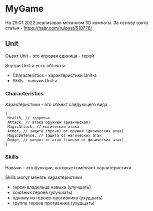 # MyGame

На 29.01.2022 реализован механизм 3D комнаты.
За основу взята статья - https://habr.com/ru/post/510778/

## Unit

Оъект Unit - это игровая единица - герой

Внутри Unit-а есть объекты:

-   Characteristics - характеристики Unit-а
-   Skills - навыки Unit-а

### Characteristics

Характеристики - это объект следующего вида

```JS
{
 Health, // здоровье
 Attack, // атака оружием (физическая)
 MagicAttack, // магическая атака
 Armor, // защита (броня) от оружия (физических атак)
 MagicDefense, // защита от магических атак
 Dodge, // уворот от атак (только от физических атак)
}
```

### Skills

Навыки - это функции, которые изменяют характеристики.

Skills могут менять характеристики

-   героя-владельца навыка (улучшать)
-   союзных героев (улучшать)
-   одному из героев-противника (ухудшать)
-   группе героев противника (ухудщать)
